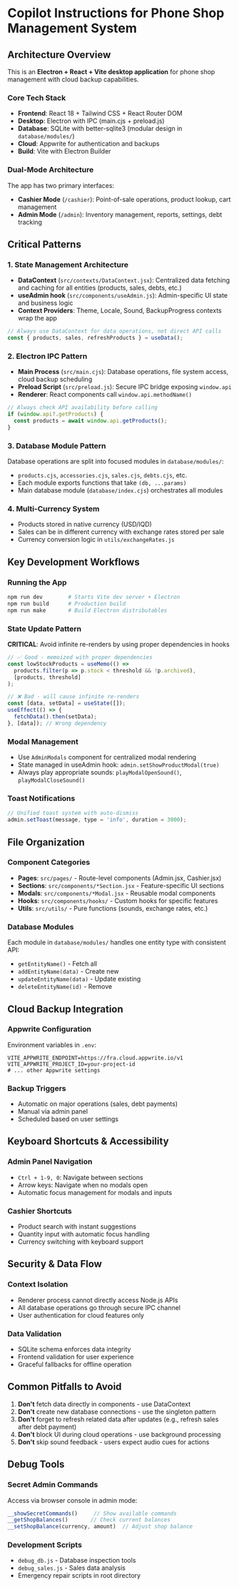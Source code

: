 # Copilot Instructions for Phone Shop Management System

## Architecture Overview

This is an **Electron + React + Vite desktop application** for phone shop management with cloud backup capabilities.

### Core Tech Stack
- **Frontend**: React 18 + Tailwind CSS + React Router DOM
- **Desktop**: Electron with IPC (main.cjs + preload.js)
- **Database**: SQLite with better-sqlite3 (modular design in `database/modules/`)
- **Cloud**: Appwrite for authentication and backups
- **Build**: Vite with Electron Builder

### Dual-Mode Architecture
The app has two primary interfaces:
- **Cashier Mode** (`/cashier`): Point-of-sale operations, product lookup, cart management
- **Admin Mode** (`/admin`): Inventory management, reports, settings, debt tracking

## Critical Patterns

### 1. State Management Architecture
- **DataContext** (`src/contexts/DataContext.jsx`): Centralized data fetching and caching for all entities (products, sales, debts, etc.)
- **useAdmin hook** (`src/components/useAdmin.js`): Admin-specific UI state and business logic
- **Context Providers**: Theme, Locale, Sound, BackupProgress contexts wrap the app

```jsx
// Always use DataContext for data operations, not direct API calls
const { products, sales, refreshProducts } = useData();
```

### 2. Electron IPC Pattern
- **Main Process** (`src/main.cjs`): Database operations, file system access, cloud backup scheduling
- **Preload Script** (`src/preload.js`): Secure IPC bridge exposing `window.api`
- **Renderer**: React components call `window.api.methodName()`

```javascript
// Always check API availability before calling
if (window.api?.getProducts) {
  const products = await window.api.getProducts();
}
```

### 3. Database Module Pattern
Database operations are split into focused modules in `database/modules/`:
- `products.cjs`, `accessories.cjs`, `sales.cjs`, `debts.cjs`, etc.
- Each module exports functions that take `(db, ...params)`
- Main database module (`database/index.cjs`) orchestrates all modules

### 4. Multi-Currency System
- Products stored in native currency (USD/IQD)
- Sales can be in different currency with exchange rates stored per sale
- Currency conversion logic in `utils/exchangeRates.js`

## Key Development Workflows

### Running the App
```bash
npm run dev        # Starts Vite dev server + Electron
npm run build      # Production build
npm run make       # Build Electron distributables
```

### State Update Pattern
**CRITICAL**: Avoid infinite re-renders by using proper dependencies in hooks
```jsx
// ✅ Good - memoized with proper dependencies
const lowStockProducts = useMemo(() => 
  products.filter(p => p.stock < threshold && !p.archived), 
  [products, threshold]
);

// ❌ Bad - will cause infinite re-renders
const [data, setData] = useState([]);
useEffect(() => {
  fetchData().then(setData);
}, [data]); // Wrong dependency
```

### Modal Management
- Use `AdminModals` component for centralized modal rendering
- State managed in useAdmin hook: `admin.setShowProductModal(true)`
- Always play appropriate sounds: `playModalOpenSound()`, `playModalCloseSound()`

### Toast Notifications
```jsx
// Unified toast system with auto-dismiss
admin.setToast(message, type = 'info', duration = 3000);
```

## File Organization

### Component Categories
- **Pages**: `src/pages/` - Route-level components (Admin.jsx, Cashier.jsx)
- **Sections**: `src/components/*Section.jsx` - Feature-specific UI sections
- **Modals**: `src/components/*Modal.jsx` - Reusable modal components
- **Hooks**: `src/components/hooks/` - Custom hooks for specific features
- **Utils**: `src/utils/` - Pure functions (sounds, exchange rates, etc.)

### Database Modules
Each module in `database/modules/` handles one entity type with consistent API:
- `getEntityName()` - Fetch all
- `addEntityName(data)` - Create new
- `updateEntityName(data)` - Update existing
- `deleteEntityName(id)` - Remove

## Cloud Backup Integration

### Appwrite Configuration
Environment variables in `.env`:
```env
VITE_APPWRITE_ENDPOINT=https://fra.cloud.appwrite.io/v1
VITE_APPWRITE_PROJECT_ID=your-project-id
# ... other Appwrite settings
```

### Backup Triggers
- Automatic on major operations (sales, debt payments)
- Manual via admin panel
- Scheduled based on user settings

## Keyboard Shortcuts & Accessibility

### Admin Panel Navigation
- `Ctrl + 1-9, 0`: Navigate between sections
- Arrow keys: Navigate when no modals open
- Automatic focus management for modals and inputs

### Cashier Shortcuts
- Product search with instant suggestions
- Quantity input with automatic focus handling
- Currency switching with keyboard support

## Security & Data Flow

### Context Isolation
- Renderer process cannot directly access Node.js APIs
- All database operations go through secure IPC channel
- User authentication for cloud features only

### Data Validation
- SQLite schema enforces data integrity
- Frontend validation for user experience
- Graceful fallbacks for offline operation

## Common Pitfalls to Avoid

1. **Don't** fetch data directly in components - use DataContext
2. **Don't** create new database connections - use the singleton pattern
3. **Don't** forget to refresh related data after updates (e.g., refresh sales after debt payment)
4. **Don't** block UI during cloud operations - use background processing
5. **Don't** skip sound feedback - users expect audio cues for actions

## Debug Tools

### Secret Admin Commands
Access via browser console in admin mode:
```javascript
__showSecretCommands()     // Show available commands
__getShopBalances()       // Check current balances
__setShopBalance(currency, amount)  // Adjust shop balance
```

### Development Scripts
- `debug_db.js` - Database inspection tools
- `debug_sales.js` - Sales data analysis
- Emergency repair scripts in root directory

